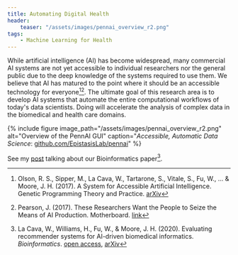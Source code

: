 ```yaml
---
title: Automating Digital Health
header:
    teaser: "/assets/images/pennai_overview_r2.png"
tags: 
    - Machine Learning for Health
---
```


While artificial intelligence (AI) has become widespread, many commercial AI systems are not yet accessible to individual researchers nor the general public due to the deep knowledge of the systems required to use them. 
We believe that AI has matured to the point where it should be an accessible technology for everyone[^1][^2]. 
The ultimate goal of this research area is to develop AI systems that automate the entire computational workflows of today's data scientists. 
Doing will accelerate the analysis of complex data in the biomedical and health care domains. 

{% include figure 
image_path="/assets/images/pennai_overview_r2.png" alt="Overview of the PennAI GUI" 
caption="*Accessible, Automatic Data Science*: [github.com/EpistasisLab/pennai](https://github.com/EpistasisLab/pennai/)" 
%}


See my [post](http://williamlacava.com/research/pennai-paper) talking about our Bioinformatics paper[^3]. 

[^1]: Olson, R. S., Sipper, M., La Cava, W., Tartarone, S., Vitale, S., Fu, W., ... & Moore, J. H.  (2017). A System for Accessible Artificial Intelligence. Genetic Programming Theory and Practice.  [arXiv](https://arxiv.org/abs/1705.00594)

[^2]: Pearson, J. (2017). These Researchers Want the People to Seize the Means of AI Production.  Motherboard.  [link](https://motherboard.vice.com/en_us/article/z4jb9j/researchers-want-people-to-seize-the-means-of-ai-production-penn-ai)

[^3]: La Cava, W., Williams, H., Fu, W., & Moore, J. H. (2020).  Evaluating recommender systems for AI-driven biomedical informatics.  *Bioinformatics*.  [open access](https://doi.org/10.1093/bioinformatics/btaa698), [arXiv](https://arxiv.org/abs/1905.09205)
